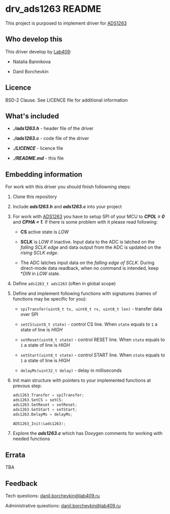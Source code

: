 # drv_ads1263 README

This project is purposed to implement driver for [ADS1263](http://www.ti.com/product/ADS1263)

## Who develop this

This driver develop by [Lab409](http://lab409.ru):

* Natalia Bannikova

* Danil Borchevkin

## Licence

BSD-2 Clause. See LICENCE file for additional information

## What's included

* ***./ads1263.h*** - header file of the driver 

* ***./ads1263.c*** - code file of the driver 

* ***./LICENCE*** - licence file

* ***./README.md*** - this file  

## Embedding information

For work with this driver you should finish followning steps:

1. Clone this repository

1. Include ***ads1263.h*** and ***ads1263.c*** into your project

1. For work with [ADS1263](http://www.ti.com/product/ADS1263) you have to setup SPI of your MCU to ***CPOL = 0***  and ***CPHA = 1***. If there is some problem with it please read following:

    * **CS** active state is *LOW*

    * **SCLK** is *LOW* if inactive. Input data to the ADC is latched on the *falling SCLK edge* and data output from the ADC is updated on the *rising SCLK edge*.

    * The ADC latches input data on the *falling edge of SCLK*. During direct-mode data readback, when no command is intended, keep **DIN* in  *LOW* state.

1. Define  ```ads1263_t ads1263``` (often in global scope)

1. Define and implement following functions with signatures (names of functions may be specific for you):

    * ```spiTransfer(uint8_t tx, uint8_t rx, uint8_t len)``` - transfer data over SPI

    * ```setCS(uint8_t state)``` - control CS line. When ```state``` equals to ```1``` a state of line is *HIGH*

    * ```setReset(uint8_t state)``` - control RESET line. When ```state``` equals to ```1``` a state of line is *HIGH*

    * ```setStart(uint8_t state)``` - control START line. When ```state``` equals to ```1``` a state of line is *HIGH*

    * ```delayMs(uint32_t delay)``` - delay in milliseconds

1. Init main structure with pointers to your implemented functions at prevous step:

    ```c
    ads1263.Transfer = spiTransfer;
    ads1263.SetCS = setCS;
    ads1263.SetReset = setReset;
    ads1263.SetStart = setStart;
    ads1263.DelayMs = delayMs;

    ADS1263_Init(&ads1263);
    ```

1. Explore the ***ads1263.c*** which has Doxygen comments for working with needed functions

## Errata

TBA

## Feedback

Tech questions: danil.borchevkin@lab409.ru

Administrative quiestions: danil.borchevkin@lab409.ru
